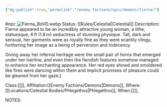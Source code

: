 ```yaml
---
{"dg-publish":true,"permalink":"/enemy-factions/npcs/demons/fierna/"}
---
```


#npc 
![Fierna_BoVD.webp](/img/user/Images/Fierna_BoVD.webp)
Status: [[Rules/Celestial\|Celestial]]
Description:
Fierna appeared to be an incredibly attractive young woman, a lithe, statuesque, 6 ft (1.8 m) seductress of stunning physique. Tall, dark and sensual, her garments were as royally fine as they were scantily clingy, furthering her image as a being of perversion and indecency.

Giving away her infernal heritage were the small pair of horns that emerged under her hairline, and even then the fiendish features somehow managed to enhance her enchanting appearance. Her red eyes shined and smoldered like fires were dancing within them and implicit promises of pleasure could be gleaned from her gaze.[

Class:[[]],
Affiliation:[[Enemy Factions/Demons\|Demons]],
Where:[[Locations/Celestial Bodies/Phlegethos\|Phlegethos]],
When:[[]],

NOTES:
